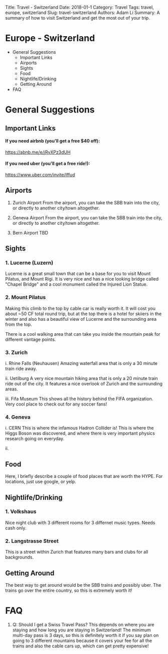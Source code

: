 Title: Travel - Switzerland
Date: 2018-01-1
Category: Travel
Tags: travel, europe, switzerland
Slug: travel-switzerland
Authors: Adam Li
Summary: A summary of how to visit Switzerland and get the most out of your trip.

# Europe - Switzerland
<!-- MarkdownTOC -->

- General Suggestions
    - Important Links
    - Airports
    - Sights
    - Food
    - Nightlife/Drinking
    - Getting Around
- FAQ

<!-- /MarkdownTOC -->

# General Suggestions
## Important Links
#### If you need airbnb (you'll get a free $40 off):
<a href="https://abnb.me/e/jRvXPz3dUH">https://abnb.me/e/jRvXPz3dUH</a>
#### If you need uber (you'll get a free ride!):
<a href="https://www.uber.com/invite/lffud">https://www.uber.com/invite/lffud</a>

## Airports
1. Zurich Airport
From the airport, you can take the SBB train into the city, or directly to another city/town altogether.

2. Geneva Airport
From the airport, you can take the SBB train into the city, or directly to another city/town altogether.

3. Bern Airport
TBD

## Sights
### 1. Lucerne (Luzern)
Lucerne is a great small town that can be a base for you to visit Mount Pilatus, and Mount Rigi. It is very nice and has a nice looking bridge called "Chapel Bridge" and a cool monument called the Injured Lion Statue.

### 2. Mount Pilatus
Making this climb to the top by cable car is really worth it. It will cost you about ~50 CF total round trip, but at the top there is a hotel for skiiers in the winter and also has a beautiful view of Lucerne and the surrounding area from the top. 

There is a cool walking area that can take you inside the mountain peak for different vantage points.

### 3. Zurich
i. Rhine Falls (Neuhausen)
Amazing waterfall area that is only a 30 minute train ride away.

ii. Uetilburg
A very nice mountain hiking area that is only a 20 minute train ride out of the city. It features a nice overlook of Zurich and the surrounding areas. 

iii. Fifa Museum
This shows all the history behind the FIFA organization. Very cool place to check out for any soccer fans!

### 4. Geneva
i. CERN
This is where the infamous Hadron Collider is! This is where the Higgs Boson was discovered, and where there is very important physics research going on everyday.

ii. 


## Food
Here, I briefly describe a couple of food places that are worth the HYPE. For locations, just use google, or yelp.

### 

## Nightlife/Drinking
### 1. Volkshaus
Nice night club with 3 different rooms for 3 differnet music types. Needs cash only.

### 2. Langstrasse Street
This is a street within Zurich that features many bars and clubs for all backgrounds.

## Getting Around
The best way to get around would be the SBB trains and possibly uber. The trains go over the entire country, so this is extremely worth it!

# FAQ
1. Q: Should I get a Swiss Travel Pass?
This depends on where you are staying and how long you are staying in Switzerland! The minimum multi-day pass is 3 days, so this is definitely worth it if you say plan on going to 3 different mountains because it covers your fee for all the trains and also the cable cars up, which can get pretty expensive!
